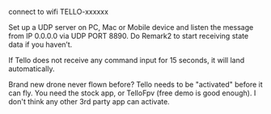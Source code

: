 


connect to wifi TELLO-xxxxxx

 Set up a UDP server on PC, Mac or Mobile device and listen the message from
IP 0.0.0.0 via UDP PORT 8890. Do Remark2 to start receiving state data if you haven’t.

If Tello does not receive any command input for 15 seconds, it will land automatically.

Brand new drone never flown before?
Tello needs to be "activated" before it can fly. You need the stock app, or TelloFpv (free demo is good enough). I don't think any other 3rd party app can activate.